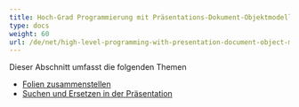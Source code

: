 ```yaml
---
title: Hoch-Grad Programmierung mit Präsentations-Dokument-Objektmodell
type: docs
weight: 60
url: /de/net/high-level-programming-with-presentation-document-object-model/
---
```


Dieser Abschnitt umfasst die folgenden Themen

- [Folien zusammenstellen](/slides/de/net/assemble-slides/)
- [Suchen und Ersetzen in der Präsentation](/slides/de/net/find-and-replace-in-presentation/)
